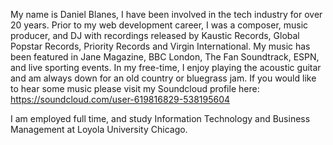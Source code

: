 My name is Daniel Blanes, I have been involved in the tech industry for over 20 years. Prior to my web development career, I was a composer, music producer, and DJ with recordings released by Kaustic Records, Global Popstar Records, Priority  Records and Virgin International. My music has been featured in Jane Magazine, BBC London, The Fan Soundtrack, ESPN, and live sporting events. In my free-time, I enjoy playing the acoustic guitar and am always down for an old country or bluegrass jam. If you would like to hear some music please visit my Soundcloud profile here: https://soundcloud.com/user-619816829-538195604

I am employed full time, and study Information Technology and Business Management at Loyola University Chicago.
